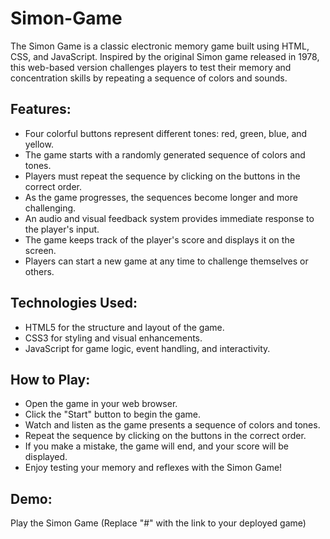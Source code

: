 # Simon-Game #
The Simon Game is a classic electronic memory game built using HTML, CSS, and JavaScript. Inspired by the original Simon game released in 1978, this web-based version challenges players to test their memory and concentration skills by repeating a sequence of colors and sounds.

## Features: ##
* Four colorful buttons represent different tones: red, green, blue, and yellow.
* The game starts with a randomly generated sequence of colors and tones.
* Players must repeat the sequence by clicking on the buttons in the correct order.
* As the game progresses, the sequences become longer and more challenging.
* An audio and visual feedback system provides immediate response to the player's input.
* The game keeps track of the player's score and displays it on the screen.
* Players can start a new game at any time to challenge themselves or others.
## Technologies Used: ##
* HTML5 for the structure and layout of the game.
* CSS3 for styling and visual enhancements.
* JavaScript for game logic, event handling, and interactivity.
## How to Play: ##
* Open the game in your web browser.
* Click the "Start" button to begin the game.
* Watch and listen as the game presents a sequence of colors and tones.
* Repeat the sequence by clicking on the buttons in the correct order.
* If you make a mistake, the game will end, and your score will be displayed.
* Enjoy testing your memory and reflexes with the Simon Game!

## Demo: ##
Play the Simon Game (Replace "#" with the link to your deployed game)
